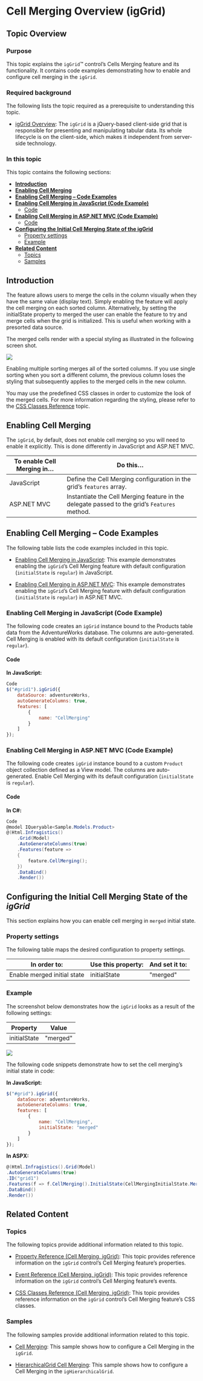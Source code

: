 ﻿<!--
|metadata|
{
    "fileName": "iggrid-cellmerging-overview",
    "controlName": "igGrid",
    "tags": ["Grids","Grouping","Styling"]
}
|metadata|
-->

# Cell Merging Overview (igGrid)

## Topic Overview

### Purpose

This topic explains the `igGrid`™ control’s Cells Merging feature and its functionality. It contains code examples demonstrating how to enable and configure cell merging in the `igGrid`.

### Required background

The following lists the topic required as a prerequisite to understanding this topic.

- [igGrid Overview](igGrid-Overview.html): The `igGrid` is a jQuery-based client-side grid that is responsible for presenting and manipulating tabular data. Its whole lifecycle is on the client-side, which makes it independent from server-side technology.

### In this topic

This topic contains the following sections:

-   [**Introduction**](#introduction)
-   [**Enabling Cell Merging**](#enabling)
-   [**Enabling Cell Merging – Code Examples**](#enabling-examples)
-   [**Enabling Cell Merging in JavaScript (Code Example)**](#enabling-js)
    -   [Code](#enabling-js-code)
-   [**Enabling Cell Merging in ASP.NET MVC (Code Example)**](#enabling-mvc)
    -   [Code](#enabling-mvc-code)
-   [**Configuring the Initial Cell Merging State of the igGrid**](#initial)
    -   [Property settings](#initial-property-settings)
    -   [Example](#initial-example)
-   [**Related Content**](#related-content)
    -   [Topics](#topics)
    -   [Samples](#samples)



## <a id="introduction"></a> Introduction

The feature allows users to merge the cells in the column visually when they have the same value (display text). Simply enabling the feature will apply the cell merging on each sorted column. Alternatively, by setting the initialState property to merged the user can enable the feature to try and merge cells when the grid is initialized. This is useful when working with a presorted data source.

The merged cells render with a special styling as illustrated in the following screen shot.

![](images/igGrid_CellMerging_Overview.png)

Enabling multiple sorting merges all of the sorted columns. If you use single sorting when you sort a different column, the previous column loses the styling that subsequently applies to the merged cells in the new column.

You may use the predefined CSS classes in order to customize the look of the merged cells. For more information regarding the styling, please refer to the [CSS Classes Reference](igGrid-CellMerging-CSS-Classes-Reference.html) topic.



## <a id="enabling"></a> Enabling Cell Merging

The `igGrid`, by default, does not enable cell merging so you will need to enable it explicitly. This is done differently in JavaScript and ASP.NET MVC.

To enable Cell Merging in… | Do this…
---------------------------|---------
JavaScript | Define the Cell Merging configuration in the grid’s `features` array.
ASP.NET MVC | Instantiate the Cell Merging feature in the delegate passed to the grid’s `Features` method.



## <a id="enabling-examples"></a> Enabling Cell Merging – Code Examples
The following table lists the code examples included in this topic.

- [Enabling Cell Merging in JavaScript](#enabling-js-code): This example demonstrates enabling the `igGrid`’s Cell Merging feature with default configuration (`initialState` is `regular`) in JavaScript.

- [Enabling Cell Merging in ASP.NET MVC](#enabling-mvc): This example demonstrates enabling the `igGrid`’s Cell Merging feature with default configuration (`initialState` is `regular`) in ASP.NET MVC.


### <a id="enabling-js"></a> Enabling Cell Merging in JavaScript (Code Example)

The following code creates an `igGrid` instance bound to the Products table data from the AdventureWorks database. The columns are auto-generated. Cell Merging is enabled with its default configuration (`initialState` is `regular`).

#### <a id="enabling-js-code"></a> Code

**In JavaScript:**

```js
Code
$("#grid1").igGrid({
    dataSource: adventureWorks,
    autoGenerateColumns: true,
    features: [
        {
            name: "CellMerging"
        }
    ]
});
```


### <a id="enabling-mvc"></a> Enabling Cell Merging in ASP.NET MVC (Code Example)

The following code creates `igGrid` instance bound to a custom `Product` object collection defined as a View model. The columns are auto-generated. Enable Cell Merging with its default configuration (`initialState` is `regular`).

#### <a id="enabling-mvc-code"></a> Code

**In C#:**

```csharp
Code
@model IQueryable<Sample.Models.Product>
@(Html.Infragistics()
    .Grid(Model)
    .AutoGenerateColumns(true)
    .Features(feature =>
    {
        feature.CellMerging();
    })
    .DataBind()
    .Render())
```



## <a id="initial"></a> Configuring the Initial Cell Merging State of the *igGrid*

This section explains how you can enable cell merging in `merged` initial state.

### <a id="initial-property-settings"></a> Property settings

The following table maps the desired configuration to property settings.

In order to: | Use this property: | And set it to:
-------------|--------------------|--------------
Enable merged initial state | initialState | "merged"


### <a id="initial-example"></a> Example

The screenshot below demonstrates how the `igGrid` looks as a result of the following settings:

Property | Value
---------|------
initialState | "merged"


![](images/igGrid_CellMerging_Overview.png)

The following code snippets demonstrate how to set the cell merging’s initial state in code:

**In JavaScript:**

```js
$("#grid").igGrid({
    dataSource: adventureWorks,
    autoGenerateColumns: true,
    features: [
        {
            name: "CellMerging",
            initialState: "merged"
        }
    ]
});
```

**In ASPX:**

```csharp
@(Html.Infragistics().Grid(Model)
.AutoGenerateColumns(true)
.ID("grid1")
.Features(f => f.CellMerging().InitialState(CellMergingInitialState.Merged))
.DataBind()
.Render())
```



## <a id="related-content"></a> Related Content

### <a id="topics"></a> Topics

The following topics provide additional information related to this topic.

- [Property Reference (Cell Merging, igGrid)](igGrid-CellMerging-Property-Reference.html): This topic provides reference information on the `igGrid` control’s Cell Merging feature’s properties.

- [Event Reference (Cell Merging, igGrid)](igGrid-CellMerging-Event-Reference.html): This topic provides reference information on the `igGrid` control’s Cell Merging feature’s events.

- [CSS Classes Reference (Cell Merging, igGrid)](igGrid-CellMerging-CSS-Classes-Reference.html): This topic provides reference information on the `igGrid` control’s Cell Merging feature’s CSS classes.


### <a id="samples"></a> Samples

The following samples provide additional information related to this topic.

- [Cell Merging](%%SamplesUrl%%/grid/cell-merging): This sample shows how to configure a Cell Merging in the `igGrid`.

- [HierarchicalGrid Cell Merging](%%SamplesUrl%%/hierarchical-grid/cell-merging): This sample shows how to configure a Cell Merging in the `igHierarchicalGrid`.



 

 


